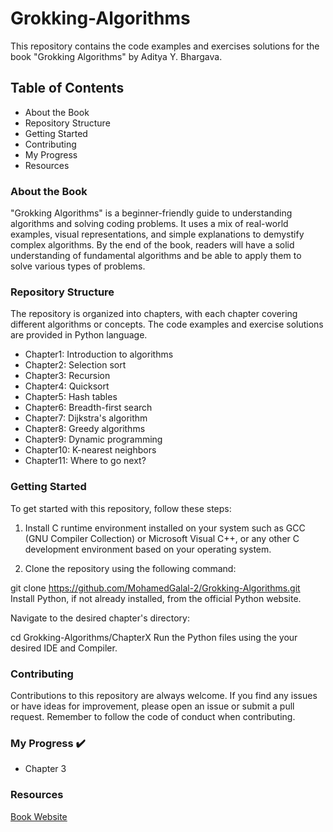 # Grokking-Algorithms
This repository contains the code examples and exercises solutions for the book "Grokking Algorithms" by Aditya Y. Bhargava.

## Table of Contents
* About the Book
* Repository Structure
* Getting Started
* Contributing
* My Progress
* Resources

### About the Book
"Grokking Algorithms" is a beginner-friendly guide to understanding algorithms and solving coding problems. It uses a mix of real-world examples, visual representations, and simple explanations to demystify complex algorithms. By the end of the book, readers will have a solid understanding of fundamental algorithms and be able to apply them to solve various types of problems.

### Repository Structure
The repository is organized into chapters, with each chapter covering different algorithms or concepts. The code examples and exercise solutions are provided in Python language.

* Chapter1: Introduction to algorithms
* Chapter2: Selection sort
* Chapter3: Recursion
* Chapter4: Quicksort
* Chapter5: Hash tables
* Chapter6: Breadth-first search
* Chapter7: Dijkstra's algorithm
* Chapter8: Greedy algorithms
* Chapter9: Dynamic programming
* Chapter10: K-nearest neighbors
* Chapter11: Where to go next?

### Getting Started
To get started with this repository, follow these steps:

1. Install C runtime environment installed on your system such as GCC (GNU Compiler Collection) or Microsoft Visual C++, or any other C development environment based on your operating system.

2. Clone the repository using the following command:

git clone https://github.com/MohamedGalal-2/Grokking-Algorithms.git
Install Python, if not already installed, from the official Python website.

Navigate to the desired chapter's directory:

cd Grokking-Algorithms/ChapterX
Run the Python files using the your desired IDE and Compiler. 

### Contributing
Contributions to this repository are always welcome. If you find any issues or have ideas for improvement, please open an issue or submit a pull request. Remember to follow the code of conduct when contributing.

### My Progress ✔️

* Chapter 3 

### Resources

[Book Website](https://www.manning.com/books/grokking-algorithms)
